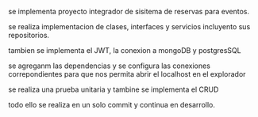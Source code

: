 se implementa proyecto integrador de sisitema de reservas para eventos.

se realiza implementacion de clases, interfaces y servicios incluyento sus repositorios.

tambien se implementa el JWT, la conexion a mongoDB y postgresSQL

se agreganm las dependencias y se configura las conexiones correpondientes para que nos permita abrir el localhost en el explorador

se realiza una prueba unitaria y tambine se implementa el CRUD 

todo ello se realiza en un solo commit y continua en desarrollo.
